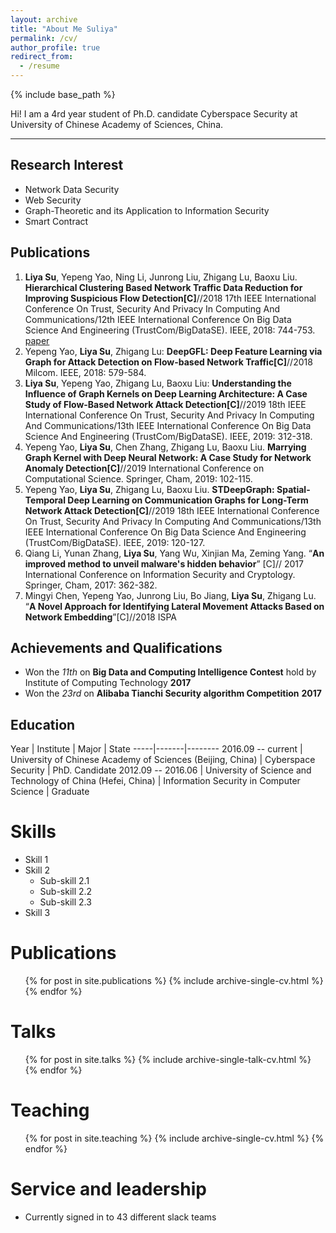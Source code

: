 ```yaml
---
layout: archive
title: "About Me Suliya"
permalink: /cv/
author_profile: true
redirect_from:
  - /resume
---
```


{% include base_path %}


Hi! I am a 4rd year student of Ph.D. candidate Cyberspace Security at University of Chinese Academy of Sciences, China.

---

## Research Interest

* Network Data Security 
* Web Security
* Graph-Theoretic and its Application to Information Security
* Smart Contract

## Publications

1. **Liya Su**, Yepeng Yao, Ning Li, Junrong Liu, Zhigang Lu, Baoxu Liu. **Hierarchical Clustering Based Network Traffic Data Reduction for Improving Suspicious Flow Detection[C]**//2018 17th IEEE International Conference On Trust, Security And Privacy In Computing And Communications/12th IEEE International Conference On Big Data Science And Engineering (TrustCom/BigDataSE). IEEE, 2018: 744-753. [paper](https://ieeexplore.ieee.org/abstract/document/8455976/)
2. Yepeng Yao, **Liya Su**, Zhigang Lu: **DeepGFL: Deep Feature Learning via Graph for Attack Detection on Flow-based Network Traffic[C]**//2018 Milcom. IEEE, 2018: 579-584.
3. **Liya Su**, Yepeng Yao, Zhigang Lu, Baoxu Liu: **Understanding the Influence of Graph Kernels on Deep Learning Architecture: A Case Study of Flow-Based Network Attack Detection[C]**//2019 18th IEEE International Conference On Trust, Security And Privacy In Computing And Communications/13th IEEE International Conference On Big Data Science And Engineering (TrustCom/BigDataSE). IEEE, 2019: 312-318. 
4. Yepeng Yao, **Liya Su**, Chen Zhang, Zhigang Lu, Baoxu Liu. **Marrying Graph Kernel with Deep Neural Network: A Case Study for Network Anomaly Detection[C]**//2019 International Conference on Computational Science. Springer, Cham, 2019: 102-115. 
5. Yepeng Yao, **Liya Su**, Zhigang Lu, Baoxu Liu. **STDeepGraph: Spatial-Temporal Deep Learning on Communication Graphs for Long-Term Network Attack Detection[C]**//2019 18th IEEE International Conference On Trust, Security And Privacy In Computing And Communications/13th IEEE International Conference On Big Data Science And Engineering (TrustCom/BigDataSE). IEEE, 2019: 120-127.
6. Qiang Li, Yunan Zhang, **Liya Su**, Yang Wu, Xinjian Ma, Zeming Yang. “**An improved method to unveil malware's hidden behavior**” [C]// 2017 International Conference on Information Security and Cryptology. Springer, Cham, 2017: 362-382.
7. Mingyi Chen, Yepeng Yao, Junrong Liu, Bo Jiang, **Liya Su**, Zhigang Lu. “**A Novel Approach for Identifying Lateral Movement Attacks Based on Network Embedding**”[C]//2018 ISPA


## Achievements and Qualifications

* Won the *11th* on **Big Data and Computing Intelligence Contest** hold by Institute of Computing Technology **2017**
* Won the *23rd* on **Alibaba Tianchi Security algorithm Competition** **2017**


## Education

Year | Institute | Major | State
-----|-------|--------
2016.09 -- current | University of Chinese Academy of Sciences (Beijing, China)  | Cyberspace Security | PhD. Candidate
2012.09 -- 2016.06 | University of Science and Technology of China (Hefei, China) | Information Security in Computer Science | Graduate



Skills
======
* Skill 1
* Skill 2
  * Sub-skill 2.1
  * Sub-skill 2.2
  * Sub-skill 2.3
* Skill 3

Publications
======
  <ul>{% for post in site.publications %}
    {% include archive-single-cv.html %}
  {% endfor %}</ul>
  
Talks
======
  <ul>{% for post in site.talks %}
    {% include archive-single-talk-cv.html %}
  {% endfor %}</ul>
  
Teaching
======
  <ul>{% for post in site.teaching %}
    {% include archive-single-cv.html %}
  {% endfor %}</ul>
  
Service and leadership
======
* Currently signed in to 43 different slack teams
